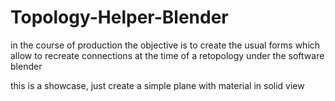 # Topology-Helper-Blender
in the course of production the objective is to create the usual forms which allow to recreate connections at the time of a retopology under the software blender


this is a showcase, just create a simple plane with material in solid view 
